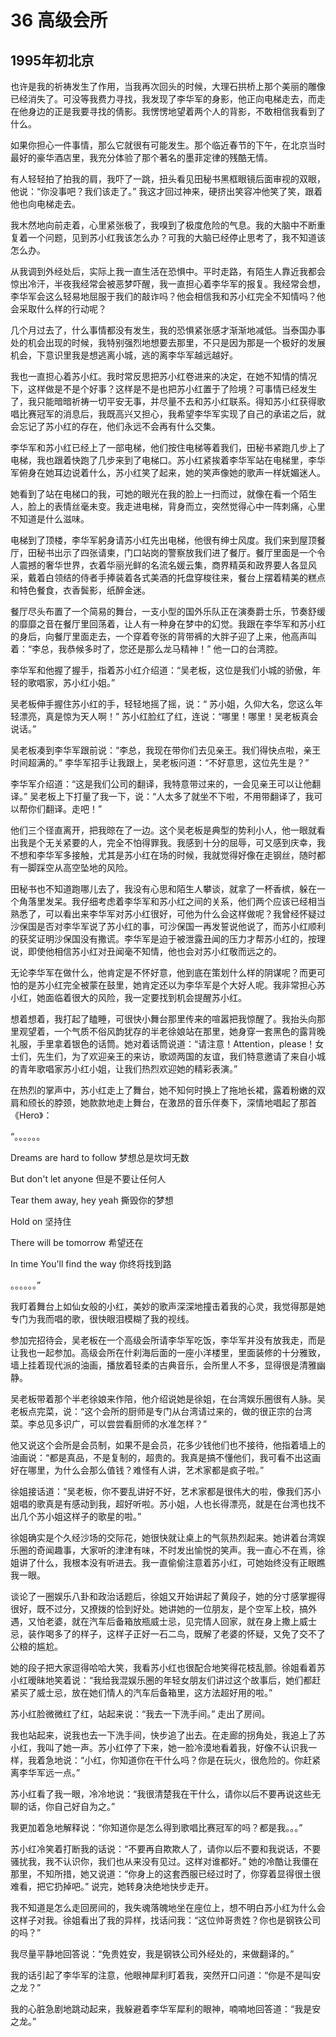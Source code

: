# 36 高级会所


## 1995年初北京

也许是我的祈祷发生了作用，当我再次回头的时候，大理石拱桥上那个美丽的雕像已经消失了。可没等我费力寻找，我发现了李华军的身影，他正向电梯走去，而走在他身边的正是我要寻找的倩影。我愣愣地望着两个人的背影，不敢相信我看到了什么。

如果你担心一件事情，那么它就很有可能发生。那个临近春节的下午，在北京当时最好的豪华酒店里，我充分体验了那个著名的墨菲定律的残酷无情。

有人轻轻拍了拍我的肩，我吓了一跳，扭头看见田秘书黑框眼镜后面审视的双眼，他说：“你没事吧？我们该走了。” 我这才回过神来，硬挤出笑容冲他笑了笑，跟着他也向电梯走去。

我木然地向前走着，心里紧张极了，我嗅到了极度危险的气息。我的大脑中不断重复着一个问题，见到苏小红我该怎么办？可我的大脑已经停止思考了，我不知道该怎么办。

从我调到外经处后，实际上我一直生活在恐惧中。平时走路，有陌生人靠近我都会惊出冷汗，半夜我经常会被恶梦吓醒，我一直担心着李华军的报复。我经常会想，李华军会这么轻易地屈服于我们的敲诈吗？他会相信我和苏小红完全不知情吗？他会采取什么样的行动呢？

几个月过去了，什么事情都没有发生，我的恐惧紧张感才渐渐地减低。当泰国办事处的机会出现的时候，我特别强烈地想要去那里，不只是因为那是一个极好的发展机会，下意识里我是想逃离小城，逃的离李华军越远越好。

我也一直担心着苏小红。我时常反思把苏小红卷进来的决定，在她不知情的情况下，这样做是不是个好事？这样是不是也把苏小红置于了险境？可事情已经发生了，我只能暗暗祈祷一切平安无事，并尽量不去和苏小红联系。得知苏小红获得歌唱比赛冠军的消息后，我既高兴又担心，我希望李华军实现了自己的承诺之后，就会忘记了苏小红的存在，他们永远不会再有什么交集。

李华军和苏小红已经上了一部电梯，他们按住电梯等着我们，田秘书紧跑几步上了电梯，我也跟着快跑了几步来到了电梯口。苏小红紧挨着李华军站在电梯里，李华军俯身在她耳边说着什么，苏小红笑了起来，她的笑声像她的歌声一样妩媚迷人。

她看到了站在电梯口的我，可她的眼光在我的脸上一扫而过，就像在看一个陌生人，脸上的表情丝毫未变。我走进电梯，背身而立，突然觉得心中一阵刺痛，心里不知道是什么滋味。

电梯到了顶楼，李华军躬身请苏小红先出电梯，他很有绅士风度。我们来到屋顶餐厅，田秘书出示了四张请柬，门口站岗的警察放我们进了餐厅。餐厅里面是一个令人震撼的奢华世界，衣着华丽光鲜的名流名媛云集，商界精英和政界要人各显风采，戴着白领结的侍者手捧装着各式美酒的托盘穿梭往来，餐台上摆着精美的糕点和特色餐食，衣香鬓影，纸醉金迷。

餐厅尽头布置了一个简易的舞台，一支小型的国外乐队正在演奏爵士乐，节奏舒缓的靡靡之音在餐厅里回荡着，让人有一种身在梦中的幻觉。我跟在李华军和苏小红的身后，向餐厅里面走去，一个穿着夸张的背带裤的大胖子迎了上来，他高声叫着：“李总，我恭候多时了，您还是那么龙马精神！” 他一口的台湾腔。

李华军和他握了握手，指着苏小红介绍道：“吴老板，这位是我们小城的骄傲，年轻的歌唱家，苏小红小姐。”

吴老板伸手握住苏小红的手，轻轻地摇了摇，说：“ 苏小姐，久仰大名，您这么年轻漂亮，真是惊为天人啊！” 苏小红脸红了红，连说：“哪里！哪里！吴老板真会说话。”

吴老板凑到李华军跟前说：“李总，我现在带你们去见亲王。我们得快点啦，亲王时间超满的。” 李华军招手让我跟上，吴老板问道：“不好意思，这位先生是？”

李华军介绍道：“这是我们公司的翻译，我特意带过来的，一会见亲王可以让他翻译。” 吴老板上下打量了我一下，说：“人太多了就坐不下啦，不用带翻译了，我可以帮你们翻译。走吧！”

他们三个径直离开，把我晾在了一边。这个吴老板是典型的势利小人，他一眼就看出我是个无关紧要的人，完全不怕得罪我。我感到十分的屈辱，可又感到庆幸，我不想和李华军多接触，尤其是苏小红在场的时候，我就觉得好像在走钢丝，随时都有一脚踩空从高空坠地的风险。

田秘书也不知道跑哪儿去了，我没有心思和陌生人攀谈，就拿了一杯香槟，躲在一个角落里发呆。我仔细考虑着李华军和苏小红之间的关系，他们两个应该已经相当熟悉了，可以看出来李华军对苏小红很好，可他为什么会这样做呢？我曾经怀疑过沙保国是否对李华军说了苏小红的事，可沙保国一再发誓说他说了，而苏小红顺利的获奖证明沙保国没有撒谎。李华军是迫于被泄露丑闻的压力才帮苏小红的，按理说，即使他相信苏小红对丑闻毫不知情，他也会对苏小红敬而远之的。

无论李华军在做什么，他肯定是不怀好意，他到底在策划什么样的阴谋呢？而更可怕的是苏小红完全被蒙在鼓里，她肯定还以为李华军是个大好人呢。我非常担心苏小红，她面临着很大的风险，我一定要找到机会提醒苏小红。

想着想着，我打起了瞌睡，可很快小舞台那里传来的喧嚣把我惊醒了。我抬头向那里观望着，一个气质不俗风韵犹存的半老徐娘站在那里，她身穿一套黑色的露背晚礼服，手里拿着银色的话筒。她对着话筒说道：“请注意！Attention，please！女士们，先生们，为了欢迎亲王的来访，歌颂两国的友谊，我们特意邀请了来自小城的青年歌唱家苏小红小姐，让我们热烈欢迎她的精彩表演。”

在热烈的掌声中，苏小红走上了舞台，她不知何时换上了拖地长裙，露着粉嫩的双肩和颀长的脖颈，她款款地走上舞台，在激昂的音乐伴奏下，深情地唱起了那首《Hero》：

“。。。。。。

Dreams are hard to follow 梦想总是坎坷无数

But don't let anyone  但是不要让任何人

Tear them away, hey yeah  撕毁你的梦想

Hold on   坚持住

There will be tomorrow   希望还在

In time You'll find the way   你终将找到路

。。。。。。”

我盯着舞台上如仙女般的小红，美妙的歌声深深地撞击着我的心灵，我觉得那是她专门为我而唱的歌，很快眼泪模糊了我的视线。

参加完招待会，吴老板在一个高级会所请李华军吃饭，李华军并没有放我走，而是让我也一起参加。高级会所在什刹海后面的一座小洋楼里，里面装修的十分雅致，墙上挂着现代派的油画，播放着轻柔的古典音乐，会所里人不多，显得很是清雅幽静。

吴老板带着那个半老徐娘来作陪，他介绍说她是徐姐，在台湾娱乐圈很有人脉。吴老板点完菜，说：“这个会所的厨师是专门从台湾请过来的，做的很正宗的台湾菜。李总见多识广，可以尝尝看厨师的水准怎样？”

他又说这个会所是会员制，如果不是会员，花多少钱他们也不接待，他指着墙上的油画说：“都是真品，不是复制的，超贵的。我真是搞不懂他们，我可看不出这画好在哪里，为什么会那么值钱？难怪有人讲，艺术家都是疯子啦。”

徐姐接话道：“吴老板，你不要乱讲好不好，艺术家都是很伟大的啦，像我们苏小姐唱的歌真是有感动到我，超好听啦。苏小姐，人也长得漂亮，就是在台湾也找不出几个苏小姐这样子的歌星的啦。”

徐姐确实是个久经沙场的交际花，她很快就让桌上的气氛热烈起来。她讲着台湾娱乐圈的奇闻趣事，大家听的津津有味，不时发出愉悦的笑声。我一直心不在焉，徐姐讲了什么，我根本没有听进去。我一直偷偷注意着苏小红，可她始终没有正眼瞧我一眼。

谈论了一圈娱乐八卦和政治话题后，徐姐又开始讲起了黄段子，她的分寸感掌握得很好，既不过分，又撩拨的恰到好处。她讲她的一位朋友，是个空军上校，搞外遇，又怕老婆，就在汽车后备箱放瓶威士忌，见完情人回家，就在身上撒上威士忌，装作喝多了的样子，这样子正好一石二鸟，既解了老婆的怀疑，又免了交不了公粮的尴尬。

她的段子把大家逗得哈哈大笑，我看苏小红也很配合地笑得花枝乱颤。徐姐看着苏小红暧昧地笑着说：“我给我混娱乐圈的年轻女朋友们讲过这个故事后，她们都赶紧买了威士忌，放在她们情人的汽车后备箱里，这方法超好用的啦。”

苏小红脸微微红了红，站起来说：“我去一下洗手间。” 走出了房间。

我也站起来，说我也去一下洗手间，快步追了出去。在走廊的拐角处，我追上了苏小红，我叫了她一声。苏小红停了下来，她一脸冷漠地看着我，好像不认识我一样，我着急地说：“小红，你知道你在干什么吗？你是在玩火，很危险的。你赶紧离李华军远一点。”

苏小红看了我一眼，冷冷地说：“我很清楚我在干什么，请你以后不要再说这些无聊的话，你自己好自为之。”

我更加着急地解释说：“你知道你是怎么得到歌唱比赛冠军的吗？都是我。。。”

苏小红冷笑着打断我的话说：“不要再自欺欺人了，请你以后不要和我说话，不要骚扰我，我不认识你，我们也从来没有见过。这样对谁都好。” 她的冷酷让我僵在那里，不知所措，她又说道：“你身上的这套西服已经过时了，你穿着显得很土很难看，把它扔掉吧。” 说完，她转身决绝地快步走开。

我不知道是怎么走回房间的，我失魂落魄地坐在座位上，想不明白苏小红为什么会这样子对我。徐姐看出了我的异样，找话问我：“这位帅哥贵姓？你也是钢铁公司的吗？”

我尽量平静地回答说：“免贵姓安，我是钢铁公司外经处的，来做翻译的。”

我的话引起了李华军的注意，他眼神犀利盯着我，突然开口问道：“你是不是叫安之龙？”

我的心脏急剧地跳动起来，我躲避着李华军犀利的眼神，喃喃地回答道：“我是安之龙。”
